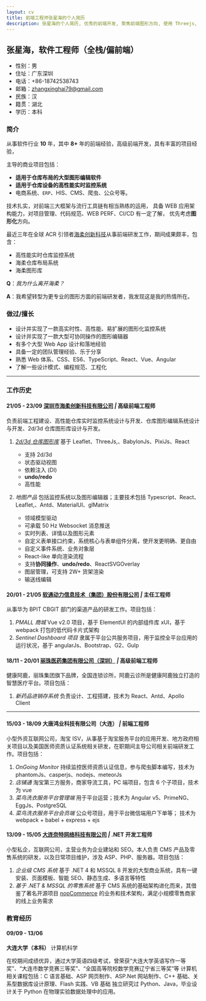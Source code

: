 ```yaml
---
layout: cv
title: 前端工程师张星海的个人简历
description: 张星海的个人简历, 优秀的前端开发, 聚焦前端图形方向, 使用 Threejs, React
---
```


## 张星海，软件工程师（全栈/偏前端）

- 性别：男
- 住址：广东深圳
- 电话：+86-18742538743
- 邮箱：zhangxinghai79@gmail.com
- 民族：汉
- 籍贯：湖北
- 学历：本科

### 简介

从事软件行业 **10** 年，其中 **8+** 年的前端经验，高级前端开发，具有丰富的项目经验，

主导的商业项目包括：

- **适用于仓库布局的大型图形编辑软件**
- **适用于仓库设备的高性能实时监控系统**
- 电商系统、`ERP`、HIS、CMS、爬虫、公众号等。

技术扎实，对前端三大框架与流行工具链有相当熟练的运用， 具备 WEB 应用架构能力，对项目管理、代码规范、WEB PERF、CI/CD 有一定了解， 优先考虑**图形化**方向。

最近三年在全球 ACR 引领者[海柔创新科技](https://www.hairobotics.com/company)从事前端研发工作，期间成果颇丰，包含：

- 高性能实时仓库监控系统
- 海柔仓库布局系统
- 海柔图形库

**Q**：_我为什么离开海柔？_

**A**：我希望转型为更专业的图形方面的前端研发者，我发现这是我的热情所在。

### 做过/擅长

- 设计并实现了一款高实时性、高性能、易扩展的图形化监控系统
- 设计并实现了一款大型可协同操作的图形编辑器
- 有多个大型 Web App 设计和落地经验
- 具备一定的团队管理经验、乐于分享
- 熟悉 Web 体系、CSS、ES6、TypeScript、React、Vue、Angular
- 了解一些设计模式、编程规范、工程化

---

### 工作历史

#### 21/05 - 23/09 [深圳市海柔创新科技有限公司](https://www.hairobotics.com/company) _|_ 高级前端工程师

负责前端工程建设、高性能仓库实时监控系统设计与开发、仓库图形编辑系统设计与开发、2d/3d 仓库图形库设计与开发。

1. _[2d/3d 仓库图形库](https://wik.zhangxinghai.cn)_ 基于 Leaflet、ThreeJs,、BabylonJs、PixiJs、React

   - 支持 2d/3d
   - 状态驱动视图
   - 依赖注入 (DI)
   - **undo/redo**
   - 高性能

2. _地图产品_ 包括监控系统以及图形编辑器；主要技术包括 Typescript、React、Leaflet,、Antd、MaterialUI、glMatrix

   - 领域模型驱动
   - 可承载 50 Hz Websocket 消息推送
   - 实时列表、详情以及图形元素
   - 自定义表单接口约束，系统核心与表单组件分离，使开发更明确、更自由
   - 自定义事件系统、业务对象层
   - React-like 单向渲染流程
   - 支持**协同操作**、**undo/redo**、ReactSVGOverlay
   - 图层管理，可支持 2W+ 货架渲染
   - 输送线编辑

#### 20/01 - 21/05 [软通动力信息技术（集团）股份有限公司](https://www.isoftstone.com/) _|_ 主任工程师

从事华为 BPIT CBGIT 部门的渠道产品的研发工作。项目包括：

1. _PMALL 商城_ Vue v2.0 项目，基于 ElementUI 的内部组件库 xUI，基于 webpack 打包的低代码卡片式架构
2. _Sentinel Dashboard 项目_ 隶属于平台公共服务项目，用于监控全平台应用的运行状况，基于 angularJs、Bootstrap、G2、Gulp

#### 18/11 - 20/01 [丽珠医药集团有限公司（深圳）](https://www.livzon.com.cn/) _|_ 高级前端工程师

健康阿鹿，丽珠集团旗下品牌，全国连锁诊所，阿鹿云诊所是健康阿鹿独立打造的智慧医疗平台。项目包括：

1. _新药品进销存系统_ 负责设计、工程搭建，技术为 React、Antd、Apollo Client

---

#### 15/03 - 18/09 大唐鸿业科技有限公司（大连） _|_ 前端工程师

小型外资互联网公司，淘宝 ISV，从事基于淘宝服务平台的应用开发、地方政府相关项目以及美国医师资质认证系统相关研发，在职期间主导公司相关前端研发工作。项目包括：

1. _OnGoing Monitor_ 持续监控医师资质认证信息，参与爬虫脚本编写，技术为 phantomJs、casperjs、nodejs、meteorJs
2. _店铺通_ 淘宝第三方服务，商家导流工具，PC 端项目，包含 6 个子项目，技术为 vue
3. _菜鸟洗衣服务平台管理端_ 用于平台运营；技术为 Angular v5、PrimeNG、EggJs、PostgreSQL
4. _菜鸟洗衣服务平台会员端_ 公众号项目，用于平台微信端用户下单等； 技术为 webpack + babel + express + ejs

#### 13/09 - 15/05 [大连奈特网络科技有限公司](http://www.naite.com.cn/) _|_ .NET 开发工程师

小型私企，互联网公司，主营业务为企业建站和 SEO。本人负责 CMS 产品及零售系统的研发，以及日常项目维护，涉及 ASP、PHP、服务器。项目包括：

1. _企业级 CMS 系统_ 基于 .NET 4 和 MSSQL 8 开发的大型商业系统，具有一键安装、页面模板、智能 SEO、静态生成、多语言等特性
2. _基于 .NET & MSSQL 的零售系统_ 基于 CMS 系统的基础架构进化而来，其借鉴了著名开源项目 [nopCommerce](https://www.nopcommerce.com/en) 的业务和技术架构，满足小规模零售商家的线上业务需求

### 教育经历

#### 09/09 - 13/06

**大连大学（本科）** 计算机科学

在校期间成绩优异，通过大学英语四级考试，曾荣获“大连大学英语写作一等奖”、“大连市数学竞赛三等奖”、“全国高等院校数学竞赛辽宁省三等奖”等 计算机相关课程包括：C 语言基础、ASP 网页制作、ASP.Net 网站制作、C++ 基础、关系型数据库设计原理、Flash 实践、VB 基础 独立研究过 Python、Java，毕业设计关于 Python 在物理实验数据处理中的应用。

